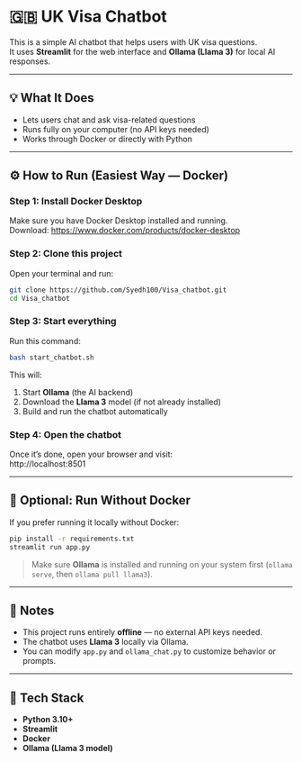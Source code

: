 # 🇬🇧 UK Visa Chatbot

This is a simple AI chatbot that helps users with UK visa questions.  
It uses **Streamlit** for the web interface and **Ollama (Llama 3)** for local AI responses.

---

## 💡 What It Does
- Lets users chat and ask visa-related questions  
- Runs fully on your computer (no API keys needed)  
- Works through Docker or directly with Python  

---

## ⚙️ How to Run (Easiest Way — Docker)

### Step 1: Install Docker Desktop  
Make sure you have Docker Desktop installed and running.  
Download: https://www.docker.com/products/docker-desktop

### Step 2: Clone this project  
Open your terminal and run:
```bash
git clone https://github.com/Syedh100/Visa_chatbot.git
cd Visa_chatbot
```

### Step 3: Start everything  
Run this command:
```bash
bash start_chatbot.sh
```

This will:  
1. Start **Ollama** (the AI backend)  
2. Download the **Llama 3** model (if not already installed)  
3. Build and run the chatbot automatically  

### Step 4: Open the chatbot  
Once it’s done, open your browser and visit:  
http://localhost:8501

---

## 🧩 Optional: Run Without Docker
If you prefer running it locally without Docker:
```bash
pip install -r requirements.txt
streamlit run app.py
```

> Make sure **Ollama** is installed and running on your system first (`ollama serve`, then `ollama pull llama3`).

---

## 🧠 Notes  
- This project runs entirely **offline** — no external API keys needed.  
- The chatbot uses **Llama 3** locally via Ollama.  
- You can modify `app.py` and `ollama_chat.py` to customize behavior or prompts.  

---

## 🧰 Tech Stack  
- **Python 3.10+**  
- **Streamlit**  
- **Docker**  
- **Ollama (Llama 3 model)**  
